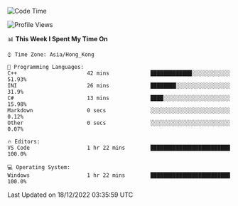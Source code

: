<!--START_SECTION:waka-->
![Code Time](http://img.shields.io/badge/Code%20Time-27%20hrs%2044%20mins-blue)

![Profile Views](http://img.shields.io/badge/Profile%20Views-0-blue)

📊 **This Week I Spent My Time On** 

```text
⌚︎ Time Zone: Asia/Hong_Kong

💬 Programming Languages: 
C++                      42 mins             █████████████░░░░░░░░░░░░   51.93% 
INI                      26 mins             ████████░░░░░░░░░░░░░░░░░   31.9% 
C#                       13 mins             ████░░░░░░░░░░░░░░░░░░░░░   15.98% 
Markdown                 0 secs              ░░░░░░░░░░░░░░░░░░░░░░░░░   0.12% 
Other                    0 secs              ░░░░░░░░░░░░░░░░░░░░░░░░░   0.07%

🔥 Editors: 
VS Code                  1 hr 22 mins        █████████████████████████   100.0%

💻 Operating System: 
Windows                  1 hr 22 mins        █████████████████████████   100.0%

```


 Last Updated on 18/12/2022 03:35:59 UTC
<!--END_SECTION:waka-->

